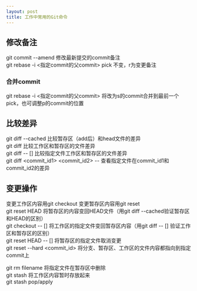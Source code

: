 ```yaml
---
layout: post
title: 工作中常用的Git命令
---
```



## 修改备注
git commit --amend  修改最新提交的commit备注  
git rebase -i <指定commit的父commit>  pick 不变，r为变更备注  


### 合并commit
git rebase -i <指定commit的父commit> 将改为s的commit合并到最前一个pick，也可调整p的commit的位置

## 比较差异
git diff --cached  比较暂存区（add后）和head文件的差异  
git diff 比较工作区和暂存区的文件差异  
git diff -- [<filename>] 比较指定文件工作区和暂存区的文件差异  
git diff <commit_id1> <commit_id2> -- <filename> 查看指定文件在commit_id1和commit_id2的差异  

## 变更操作
变更工作区内容用git checkout  变更暂存区内容用git reset  
git reset HEAD 将暂存区的内容变回HEAD文件（用git diff --cached验证暂存区和HEAD的区别）  
git checkout -- [<filename>] 将工作区的指定文件变回暂存区内容（用git diff -- [<filename>] 验证工作区和暂存区的区别）  
git reset HEAD -- [<filename>] 将暂存区的指定文件取消变更  
git reset --hard <commit_id> 将分支、暂存区、工作区的文件内容都指向到指定commit上  

git rm filename 将指定文件在暂存区中删除  
git stash 将工作区内容暂时存放起来  
git stash pop/apply  
